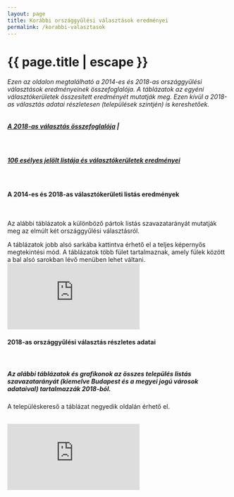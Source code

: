 ```yaml
---
layout: page
title: Korábbi országgyűlési választások eredményei
permalink: /korabbi-valasztasok
---
```


<h1 class="page-title">{{ page.title | escape }}</h1>

<div class="section">
   <div class="row">
          <div class="col s12">

<h6>Ezen az oldalon megtalálható a 2014-es és 2018-as országgyűlési választások eredményeinek összefoglalója. A táblázatok az egyéni választókerületek összesített eredményét mutatják meg. Ezen kívül a 2018-as választás adatai részletesen (települések szintjén) is kereshetőek.</h6>

<h5><a href="#OEVK">A 2018-as választás összefoglalója</a> &#124;</h5>&emsp;<h5><a href="#2018">106 esélyes jelölt listája és választókerületek eredményei</a></h5>

<br/>
		  
		  
<h4 id="OEVK">A 2014-es és 2018-as választókerületi listás eredmények</h4>

<br/>

<p>Az alábbi táblázatok a különböző pártok listás szavazatarányát mutatják meg az elmúlt két országgyűlési választásról.</p>
<p>A táblázatok jobb alsó sarkába kattintva érhető el a teljes képernyős megtekintési mód. A táblázatok több fület tartalmaznak, amely fülek között a bal alsó sarokban lévő menüben lehet váltani. 
<iframe src="https://datastudio.google.com/embed/reporting/4b2df670-d63b-4111-a223-37c641a1c753/page/p_m6esa60woc" frameborder="0" style="border:0" allowfullscreen style="width: 100%; height:80vh; object-fit: contain"></iframe>
<br/>

<h4 id="2018">2018-as országgyűlési választás részletes adatai</h4>

<br/>

<h5>Az alábbi táblázatok és grafikonok az összes település listás szavazatarányát (kiemelve Budapest és a megyei jogú városok adataival) tartalmazzák 2018-ból.</h5>
<p>A településkereső a táblázat negyedik oldalán érhető el.</p>
<br/>
<iframe src="https://datastudio.google.com/embed/reporting/1IkYaL_au-1TtnmQtrni1ljT1_LdkZgLy/page/tLPS" frameborder="0" style="border:0" allowfullscreen style="width: 100%; height:80vh; object-fit: contain"></iframe>



